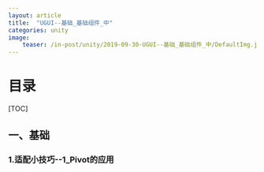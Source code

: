 ```yaml
---
layout: article
title:  "UGUI--基础_基础组件_中"
categories: unity
image:
    teaser: /in-post/unity/2019-09-30-UGUI--基础_基础组件_中/DefaultImg.jpg
---
```


# 目录

[TOC]

## 一、基础

### 1.适配小技巧--1_Pivot的应用




